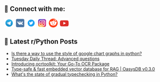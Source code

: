 ## 🔎 Connect with me:
[<img src="https://github.com/bullbesh/bullbesh/blob/main/images/Telegram.png" width="32" height="32" />](https://t.me/bullbesh)
[<img src="https://github.com/bullbesh/bullbesh/blob/main/images/VK.png" width="32" height="32" />](https://vk.com/bullbesh)
[<img src="https://github.com/bullbesh/bullbesh/blob/main/images/Twitter.png" width="32" height="32" />](https://twitter.com/bullbesh1)
[<img src="https://github.com/bullbesh/bullbesh/blob/main/images/Instagram.png" width="32" height="32" />](https://www.instagram.com/bullbesh)
[<img src="https://github.com/bullbesh/bullbesh/blob/main/images/Reddit.png" width="32" height="32" />](https://www.reddit.com/user/bullbesh)
[<img src="https://github.com/bullbesh/bullbesh/blob/main/images/YouTube.png" width="32" height="32" />](https://www.youtube.com/channel/UCtfjRs6uzgq5mfm8S06WTcg)

## 📕 Latest r/Python Posts
<!-- BLOG-POST-LIST:START -->
- [Is there a way to use the style of google chart graphs in python?](https://www.reddit.com/r/Python/comments/1bigcuv/is_there_a_way_to_use_the_style_of_google_chart/)
- [Tuesday Daily Thread: Advanced questions](https://www.reddit.com/r/Python/comments/1bi68oa/tuesday_daily_thread_advanced_questions/)
- [Introducing ocrtoolkit: Your Go-To OCR Package](https://www.reddit.com/r/Python/comments/1bhx4es/introducing_ocrtoolkit_your_goto_ocr_package/)
- [Type-safe &amp; fast embedded vector database for RAG | OasysDB v0.3.0](https://www.reddit.com/r/Python/comments/1bhwdj0/typesafe_fast_embedded_vector_database_for_rag/)
- [What&#39;s the state of gradual typechecking in Python?](https://www.reddit.com/r/Python/comments/1bhvtvh/whats_the_state_of_gradual_typechecking_in_python/)
<!-- BLOG-POST-LIST:END -->

